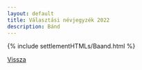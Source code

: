 ```yaml
---
layout: default
title: Választási névjegyzék 2022
description: Bánd
---
```


{% include settlementHTMLs/Baand.html %}

[Vissza](../)